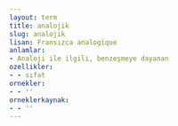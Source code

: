 ```yaml
---
layout: term
title: analojik
slug: analojik
lisan: Fransızca analogique
anlamlar:
- Analoji ile ilgili, benzeşmeye dayanan
ozellikler:
- - sıfat
ornekler:
- - ''
orneklerkaynak:
- - ''
---
```

